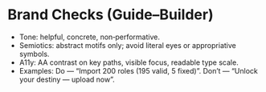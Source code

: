 # Brand Checks (Guide–Builder)

- Tone: helpful, concrete, non‑performative.
- Semiotics: abstract motifs only; avoid literal eyes or appropriative symbols.
- A11y: AA contrast on key paths, visible focus, readable type scale.
- Examples: Do — “Import 200 roles (195 valid, 5 fixed)”. Don’t — “Unlock your destiny — upload now”.
